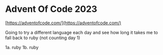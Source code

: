 # Advent Of Code 2023

[https://adventofcode.com/](https://adventofcode.com/)

Going to try a different language each day and see how long it takes me to fall back to ruby (not counting day 1)

1a. ruby
1b. ruby
